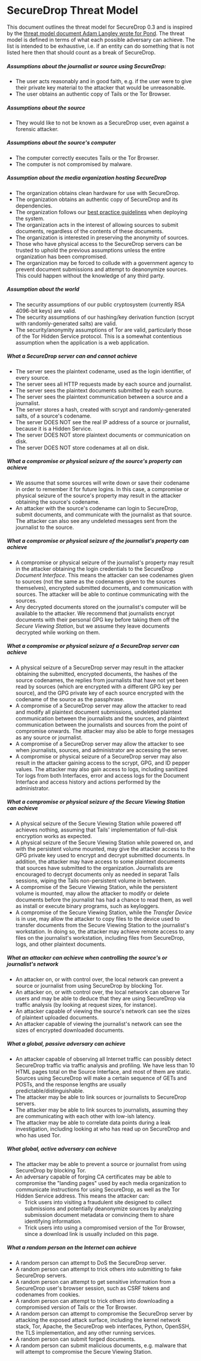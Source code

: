 # SecureDrop Threat Model

This document outlines the threat model for SecureDrop 0.3 and is inspired by the [threat model document Adam Langley wrote for Pond](https://pond.imperialviolet.org/threat.html). The threat model is defined in terms of what each possible adversary can achieve. The list is intended to be exhaustive, i.e. if an entity can do something that is not listed here then that should count as a break of SecureDrop.

##### Assumptions about the journalist or source using SecureDrop:

 * The user acts reasonably and in good faith, e.g. if the user were to give their private key material to the attacker that would be unreasonable.
 * The user obtains an authentic copy of Tails or the Tor Browser.
 
##### Assumptions about the source

 * They would like to not be known as a SecureDrop user, even against a forensic attacker.
 
##### Assumptions about the source's computer

 * The computer correctly executes Tails or the Tor Browser.
 * The computer is not compromised by malware.
 
##### Assumption about the media organization hosting SecureDrop

 * The organization obtains clean hardware for use with SecureDrop.
 * The organization obtains an authentic copy of SecureDrop and its dependencies.
 * The organization follows our [best practice guidelines](https://github.com/freedomofpress/securedrop/blob/develop/docs/deployment_practices.md) when deploying the system.
 * The organization acts in the interest of allowing sources to submit documents, regardless of the contents of these documents.
 * The organization is interested in preserving the anonymity of sources.
 * Those who have physical access to the SecureDrop servers can be trusted to uphold the previous assumptions unless the entire organization has been compromised.
 * The organization may be forced to collude with a government agency to prevent document submissions and attempt to deanonymize sources. This could happen without the knowledge of any third party.
 
##### Assumption about the world

 * The security assumptions of our public cryptosystem (currently RSA 4096-bit keys) are valid.
 * The security assumptions of our hashing/key derivation function (scrypt with randomly-generated salts) are valid.
 * The security/anonymity assumptions of Tor are valid, particularly those of the Tor Hidden Service protocol. This is a somewhat contentious assumption when the application is a web application.
 
##### What a SecureDrop server can and cannot achieve

 * The server sees the plaintext codename, used as the login identifier, of every source.
 * The server sees all HTTP requests made by each source and journalist.
 * The server sees the plaintext documents submitted by each source.
 * The server sees the plaintext communication between a source and a journalist.
 * The server stores a hash, created with scrypt and randomly-generated salts, of a source's codename.
 * The server DOES NOT see the real IP address of a source or journalist, because it is a Hidden Service.
 * The server DOES NOT store plaintext documents or communication on disk.
 * The server DOES NOT store codenames at all on disk.
 
##### What a compromise or physical seizure of the source's property can achieve

 * We assume that some sources will write down or save their codename in order to remember it for future logins. In this case, a compromise or physical seizure of the source's property may result in the attacker obtaining the source's codename.
 * An attacker with the source's codename can login to SecureDrop, submit documents, and communicate with the journalist as that source. The attacker can also see any undeleted messages sent from the journalist to the source.
 
##### What a compromise or physical seizure of the journalist's property can achieve

 * A compromise or physical seizure of the journalist's property may result in the attacker obtaining the login credentials to the SecureDrop *Document Interface*. This means the attacker can see codenames given to sources (not the same as the codenames given to the sources themselves), encrypted submitted documents, and communication with sources. The attacker will be able to continue communicating with the sources.
 * Any decrypted documents stored on the journalist's computer will be available to the attacker. We recommend that journalists encrypt documents with their personal GPG key before taking them off the *Secure Viewing Station*, but we assume they leave documents decrypted while working on them.
 
##### What a compromise or physical seizure of a SecureDrop server can achieve

 * A physical seizure of a SecureDrop server may result in the attacker obtaining the submitted, encrypted documents, the hashes of the source codenames, the replies from journalists that have not yet been read by sources (which are encrypted with a different GPG key per source), and the GPG private key of each source encrypted with the codename of the source as the passphrase.
 * A compromise of a SecureDrop server may allow the attacker to read and modify all plaintext document submissions, undeleted plaintext communication between the journalists and the sources, and plaintext communication between the journalists and sources from the point of compromise onwards. The attacker may also be able to forge messages as any source or journalist.
 * A compromise of a SecureDrop server may allow the attacker to see when journalists, sources, and administrator are accessing the server.
 * A compromise or physical seizure of a SecureDrop server may also result in the attacker gaining access to the scrypt, GPG, and ID pepper values. The attacker may also gain access to logs, including sanitized Tor logs from both Interfaces, error and access logs for the Document Interface and access history and actions performed by the administrator.

##### What a compromise or physical seizure of the Secure Viewing Station can achieve 

 * A physical seizure of the Secure Viewing Station while powered off achieves nothing, assuming that Tails' implementation of full-disk encryption works as expected.
 * A physical seizure of the Secure Viewing Station while powered on, and with the persistent volume mounted, may give the attacker access to the GPG private key used to encrypt and decrypt submitted documents. In addition, the attacker may have access to some plaintext documents that sources have submitted to the organization. Journalists are encouraged to decrypt documents only as needed in separat Tails sessions, wiping the Tails non-persistent volume in between.
 * A compromise of the Secure Viewing Station, while the persistent volume is mounted, may allow the attacker to modify or delete documents before the journalist has had a chance to read them, as well as install or execute binary programs, such as keyloggers.
 * A compromise of the Secure Viewing Station, while the *Transfer Device* is in use, may allow the attacker to copy files to the device used to transfer documents from the Secure Viewing Station to the journalist's workstation. In doing so, the attacker may achieve remote access to any files on the journalist's workstation, including files from SecureDrop, logs, and other plaintext documents.
 
##### What an attacker can achieve when controlling the source's or journalist's network

 * An attacker on, or with control over, the local network can prevent a source or journalist from using SecureDrop by blocking Tor.
  * An attacker on, or with control over, the local network can observe Tor users and may be able to deduce that they are using SecureDrop via traffic analysis (by looking at request sizes, for instance).
 * An attacker capable of viewing the source's network can see the sizes of plaintext uploaded documents.
 * An attacker capable of viewing the journalist's network can see the sizes of encrypted downloaded documents.
 
##### What a global, passive adversary can achieve

* An attacker capable of observing all Internet traffic can possibly detect SecureDrop traffic via traffic analysis and profiling. We have less than 10 HTML pages total on the Source Interface, and most of them are static. Sources using SecureDrop will make a certain sequence of GETs and POSTs, and the response lengths are usually predictable/distinguishable.
* The attacker may be able to link sources or journalists to SecureDrop servers.
* The attacker may be able to link sources to journalists, assuming they are communicating with each other with low-ish latency.
* The attacker may be able to correlate data points during a leak investigation, including looking at who has read up on SecureDrop and who has used Tor.

##### What global, active adversary can achieve

* The attacker may be able to prevent a source or journalist from using SecureDrop by blocking Tor.
* An adversary capable of forging CA certificates may be able to compromise the "landing pages" used by each media organization to communicate instructions for using SecureDrop, as well as the Tor Hidden Service address. This means the attacker can:
	* Trick users into visiting a fraudulent site designed to collect submissions and potentially deanonymize sources by analyzing submission document metadata or convincing them to share identifying information.
	* Trick users into using a compromised version of the Tor Browser, since a download link is usually included on this page.
	
##### What a random person on the Internet can achieve

* A random person can attempt to DoS the SecureDrop server.
* A random person can attempt to trick others into submitting to fake SecureDrop servers.
* A random person can attempt to get sensitive information from a SecureDrop user's browser session, such as CSRF tokens and codenames from cookies.
* A random person can attempt to trick others into downloading a compromised version of Tails or the Tor Browser.
* A random person can attempt to compromise the SecureDrop server by attacking the exposed attack surface, including the kernel network stack, Tor, Apache, the SecureDrop web interfaces, Python, OpenSSH, the TLS implementation, and any other running services.
* A random person can submit forged documents.
* A random person can submit malicious documents, e.g. malware that will attempt to compromise the Secure Viewing Station.